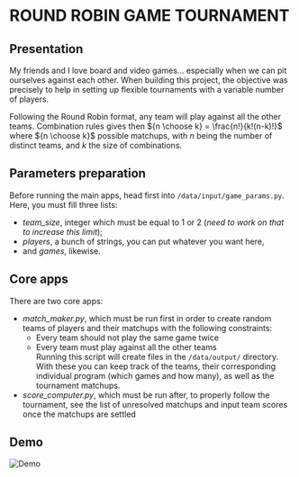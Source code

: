 # ROUND ROBIN GAME TOURNAMENT

## Presentation
My friends and I love board and video games... especially when we can pit ourselves against each other.
When building this project, the objective was precisely to help in setting up flexible tournaments with a variable number of players.

Following the Round Robin format, any team will play against all the other teams. Combination rules gives then ${n \choose k} = \frac{n!}{k!(n-k)!}$ where ${n \choose k}$ possible matchups, with $n$ being the number of distinct teams, and $k$ the size of combinations.

## Parameters preparation
Before running the main apps, head first into `/data/input/game_params.py`. Here, you must fill three lists:
* _team_size_, integer which must be equal to 1 or 2 (*_need to work on that to increase this limit_*);
* _players_, a bunch of strings, you can put whatever you want here,
* and _games_, likewise.

## Core apps
There are two core apps:
* _match_maker.py_, which must be run first in order to create random teams of players and their matchups with the following constraints:
    * Every team should not play the same game twice
    * Every team must play against all the other teams
<br>Running this script will create files in the `/data/output/` directory. With these you can keep track of the teams, their corresponding individual program (which games and how many), as well as the tournament matchups.
* _score_computer.py_, which must be run after, to properly follow the tournament, see the list of unresolved matchups and input team scores once the matchups are settled

## Demo
![Demo]()
